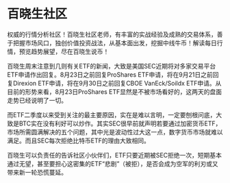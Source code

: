 # 百晓生社区

权威的行情分析社区！百晓生社区老师，有丰富的实战经验及成熟的交易体系，善于把握市场风口，独创价值投资战法，从基本面出发，挖掘中线牛币！解读每日行情，预览趋势展望，尽在百晓生说币！

百晓生周末注意到几则有关ETF的新闻，大致是美国SEC近期将对多家交易平台ETF申请作出回复。8月23日之前回复ProShares ETF申请，将在9月21日之前回复Direxion ETF申请，将在9月30日之前回复CBOE VanEck/Soildx ETF申请。从目前的形势来看，8月23日ProShares ETF显然是不被市场看好的，这两天的盘面走势已经说明了一切。

 

而ETF二季度以来受到关注的最主要原因，实在是难以言明，一定要刨根问底，大致是BTC实在没有利好可以炒作。其实SEC很早前就声明若要通过加密货币ETF，市场所需圆满解决的五个问题，其中光是波动性过大这一点，数字货币市场就难以满足。而且SEC每次拒绝比特币ETF的理由大致相同。

百晓生可以负责任的告诉社区小伙伴们，ETF只要近期被SEC拒绝一次，短期基本通过无望，甚至要担心这密集的ETF“悲剧”（被拒），是否会成为空军的利刃或又带来新一轮恐慌蔓延。

 

